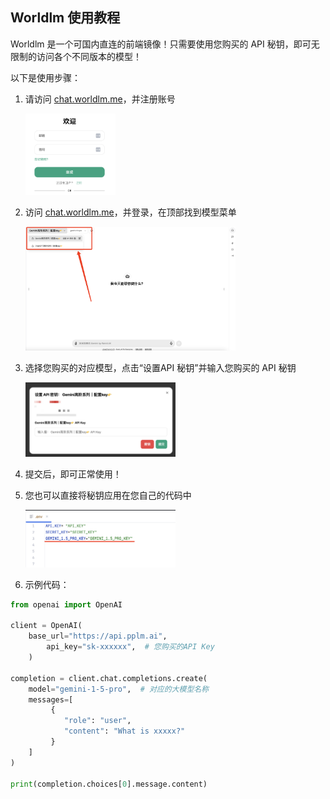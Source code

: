 ## Worldlm 使用教程

Worldlm 是一个可国内直连的前端镜像！只需要使用您购买的 API 秘钥，即可无限制的访问各个不同版本的模型！

以下是使用步骤：

1. 请访问 [chat.worldlm.me](https://chat.worldlm.me/)，并注册账号

   <img src="https://github.com/WorldLM/worldlm-ecosystem-docs/blob/xy-docs/docs/materials/image-20241118184901167.png" alt="注册账号" width="30%" />

2. 访问 [chat.worldlm.me](https://chat.worldlm.me/)，并登录，在顶部找到模型菜单

   <img src="https://github.com/WorldLM/worldlm-ecosystem-docs/blob/xy-docs/docs/materials/image-20241118183700668.png" alt="模型菜单" width="70%" />

3. 选择您购买的对应模型，点击“设置API 秘钥”并输入您购买的 API 秘钥

   <img src="https://github.com/WorldLM/worldlm-ecosystem-docs/blob/xy-docs/docs/materials/image-20241118183821365.png" alt="设置API秘钥" width="50%" />

4. 提交后，即可正常使用！

5. 您也可以直接将秘钥应用在您自己的代码中

   <img src="https://github.com/WorldLM/worldlm-ecosystem-docs/blob/xy-docs/docs/materials/image-20241118184118273.png" alt="代码示例" width="50%" />

6. 示例代码：
```python
from openai import OpenAI

client = OpenAI(
    base_url="https://api.pplm.ai",
        api_key="sk-xxxxxx",  # 您购买的API Key
    )

completion = client.chat.completions.create(
    model="gemini-1-5-pro",  # 对应的大模型名称
    messages=[
         {
            "role": "user",
            "content": "What is xxxxx?"
         }
    ]
)

print(completion.choices[0].message.content)
